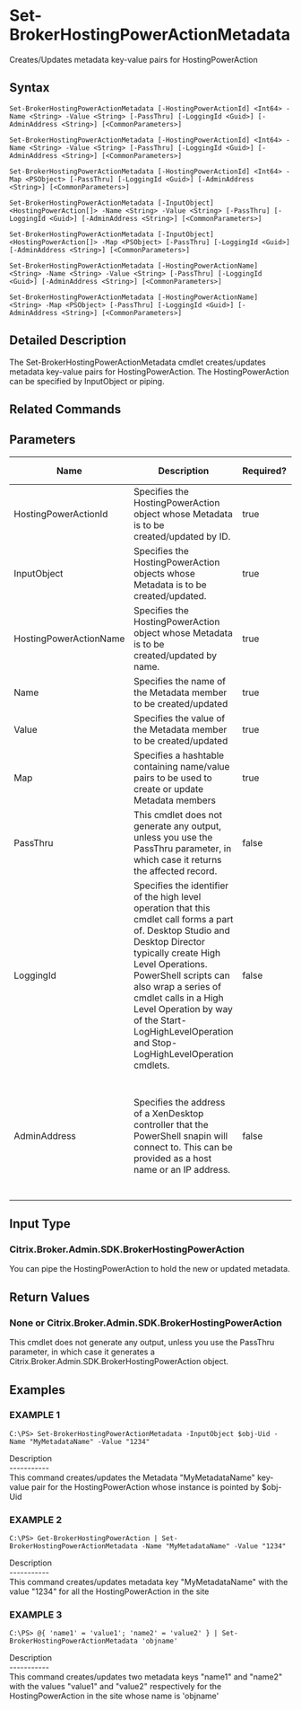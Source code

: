 ﻿# Set-BrokerHostingPowerActionMetadata

   Creates/Updates metadata key-value pairs for HostingPowerAction

## Syntax
```
Set-BrokerHostingPowerActionMetadata [-HostingPowerActionId] <Int64> -Name <String> -Value <String> [-PassThru] [-LoggingId <Guid>] [-AdminAddress <String>] [<CommonParameters>]

Set-BrokerHostingPowerActionMetadata [-HostingPowerActionId] <Int64> -Name <String> -Value <String> [-PassThru] [-LoggingId <Guid>] [-AdminAddress <String>] [<CommonParameters>]

Set-BrokerHostingPowerActionMetadata [-HostingPowerActionId] <Int64> -Map <PSObject> [-PassThru] [-LoggingId <Guid>] [-AdminAddress <String>] [<CommonParameters>]

Set-BrokerHostingPowerActionMetadata [-InputObject] <HostingPowerAction[]> -Name <String> -Value <String> [-PassThru] [-LoggingId <Guid>] [-AdminAddress <String>] [<CommonParameters>]

Set-BrokerHostingPowerActionMetadata [-InputObject] <HostingPowerAction[]> -Map <PSObject> [-PassThru] [-LoggingId <Guid>] [-AdminAddress <String>] [<CommonParameters>]

Set-BrokerHostingPowerActionMetadata [-HostingPowerActionName] <String> -Name <String> -Value <String> [-PassThru] [-LoggingId <Guid>] [-AdminAddress <String>] [<CommonParameters>]

Set-BrokerHostingPowerActionMetadata [-HostingPowerActionName] <String> -Map <PSObject> [-PassThru] [-LoggingId <Guid>] [-AdminAddress <String>] [<CommonParameters>]
```

## Detailed Description
   The Set-BrokerHostingPowerActionMetadata cmdlet creates/updates metadata key-value pairs for HostingPowerAction. The HostingPowerAction can be specified by InputObject or piping.

## Related Commands
## Parameters

| Name   | Description | Required? | Pipeline Input | Default Value |
| --- | --- | --- | --- | --- |
| HostingPowerActionId | Specifies the HostingPowerAction object whose Metadata is to be created/updated by ID. | true | true (ByValue) |  |
| InputObject | Specifies the HostingPowerAction objects whose Metadata is to be created/updated. | true | true (ByValue) |  |
| HostingPowerActionName | Specifies the HostingPowerAction object whose Metadata is to be created/updated by name. | true | true (ByValue, ByPropertyName) |  |
| Name | Specifies the name of the Metadata member to be created/updated | true | true (ByPropertyName) |  |
| Value | Specifies the value of the Metadata member to be created/updated | true | true (ByPropertyName) |  |
| Map | Specifies a hashtable containing name/value pairs to be used to create or update Metadata members | true | true (ByValue) |  |
| PassThru | This cmdlet does not generate any output, unless you use the PassThru parameter, in which case it returns the affected record. | false | false | False |
| LoggingId | Specifies the identifier of the high level operation that this cmdlet call forms a part of. Desktop Studio and Desktop Director typically create High Level Operations. PowerShell scripts can also wrap a series of cmdlet calls in a High Level Operation by way of the Start-LogHighLevelOperation and Stop-LogHighLevelOperation cmdlets. | false | false |  |
| AdminAddress | Specifies the address of a XenDesktop controller that the PowerShell snapin will connect to. This can be provided as a host name or an IP address. | false | false | Localhost. Once a value is provided by any cmdlet, this value will become the default. |

## Input Type
### Citrix.Broker.Admin.SDK.BrokerHostingPowerAction
   You can pipe the HostingPowerAction to hold the new or updated metadata.
## Return Values
### None or Citrix.Broker.Admin.SDK.BrokerHostingPowerAction
   This cmdlet does not generate any output, unless you use the PassThru parameter, in which case it generates a Citrix.Broker.Admin.SDK.BrokerHostingPowerAction object.
## Examples

### EXAMPLE 1
```
C:\PS> Set-BrokerHostingPowerActionMetadata -InputObject $obj-Uid -Name "MyMetadataName" -Value "1234"
```
   Description<br>-----------<br>This command creates/updates the Metadata "MyMetadataName" key-value pair for the HostingPowerAction whose instance is pointed by $obj-Uid
### EXAMPLE 2
```
C:\PS> Get-BrokerHostingPowerAction | Set-BrokerHostingPowerActionMetadata -Name "MyMetadataName" -Value "1234"
```
   Description<br>-----------<br>This command creates/updates metadata key "MyMetadataName" with the value "1234" for all the HostingPowerAction in the site
### EXAMPLE 3
```
C:\PS> @{ 'name1' = 'value1'; 'name2' = 'value2' } | Set-BrokerHostingPowerActionMetadata 'objname'
```
   Description<br>-----------<br>This command creates/updates two metadata keys "name1" and "name2" with the values "value1" and "value2" respectively for the HostingPowerAction in the site whose name is 'objname'
